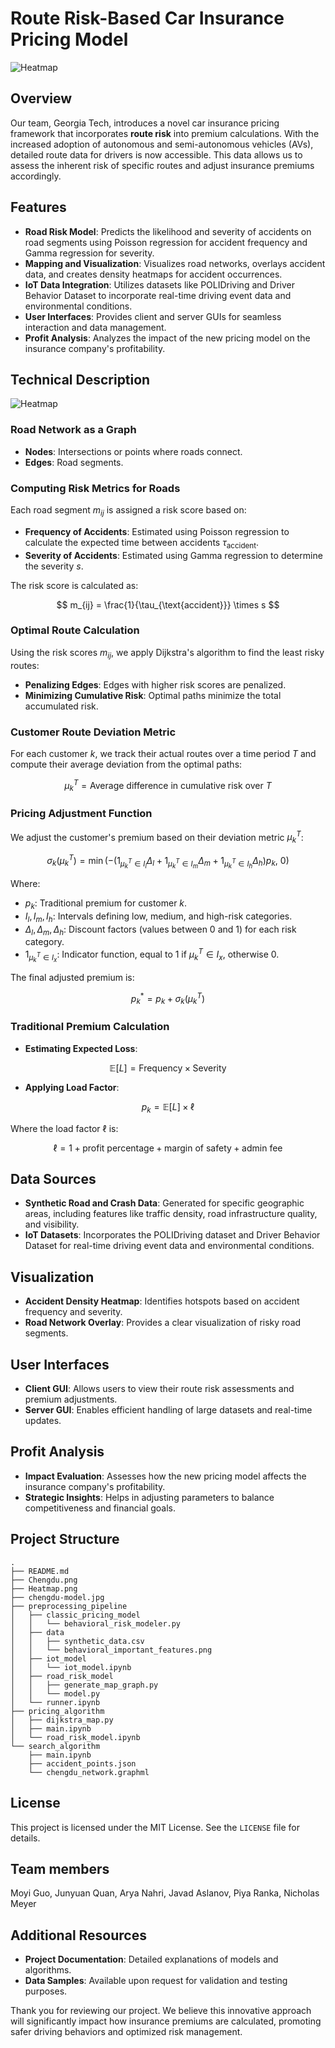
# Route Risk-Based Car Insurance Pricing Model

![Heatmap](https://github.com/CHENGDU80/fintech80-codes-GT-2024/blob/main/Heatmap.png)

## Overview

Our team, Georgia Tech, introduces a novel car insurance pricing framework that incorporates **route risk** into premium calculations. 
With the increased adoption of autonomous and semi-autonomous vehicles (AVs), detailed route data for drivers is now accessible. 
This data allows us to assess the inherent risk of specific routes and adjust insurance premiums accordingly.

## Features

- **Road Risk Model**: Predicts the likelihood and severity of accidents on road segments using Poisson regression for accident frequency and Gamma regression for severity.
- **Mapping and Visualization**: Visualizes road networks, overlays accident data, and creates density heatmaps for accident occurrences.
- **IoT Data Integration**: Utilizes datasets like POLIDriving and Driver Behavior Dataset to incorporate real-time driving event data and environmental conditions.
- **User Interfaces**: Provides client and server GUIs for seamless interaction and data management.
- **Profit Analysis**: Analyzes the impact of the new pricing model on the insurance company's profitability.

## Technical Description

![Heatmap](https://github.com/CHENGDU80/fintech80-codes-GT-2024/blob/main/chengdu-model.jpg)

### Road Network as a Graph

- **Nodes**: Intersections or points where roads connect.
- **Edges**: Road segments.

### Computing Risk Metrics for Roads

Each road segment $m_{ij}$ is assigned a risk score based on:

- **Frequency of Accidents**: Estimated using Poisson regression to calculate the expected time between accidents $\tau_{\text{accident}}$.
- **Severity of Accidents**: Estimated using Gamma regression to determine the severity $s$.

The risk score is calculated as:

$$
m_{ij} = \frac{1}{\tau_{\text{accident}}} \times s
$$

### Optimal Route Calculation

Using the risk scores $m_{ij}$, we apply Dijkstra's algorithm to find the least risky routes:

- **Penalizing Edges**: Edges with higher risk scores are penalized.
- **Minimizing Cumulative Risk**: Optimal paths minimize the total accumulated risk.

### Customer Route Deviation Metric

For each customer $k$, we track their actual routes over a time period $T$ and compute their average deviation from the optimal paths:

$$
\mu_k^T = \text{Average difference in cumulative risk over } T
$$

### Pricing Adjustment Function

We adjust the customer's premium based on their deviation metric $\mu_k^T$:

$$
\sigma_k(\mu_k^T) = \min\left( -\left( 1_{\mu_k^T \in I_l} \Delta_l + 1_{\mu_k^T \in I_m} \Delta_m + 1_{\mu_k^T \in I_h} \Delta_h \right) p_k,\ 0 \right)
$$

Where:

- $p_k$: Traditional premium for customer $k$.
- $I_l, I_m, I_h$: Intervals defining low, medium, and high-risk categories.
- $\Delta_l, \Delta_m, \Delta_h$: Discount factors (values between 0 and 1) for each risk category.
- $1_{\mu_k^T \in I_x}$: Indicator function, equal to 1 if $\mu_k^T \in I_x$, otherwise 0.

The final adjusted premium is:

$$
p_k^* = p_k + \sigma_k(\mu_k^T)
$$

### Traditional Premium Calculation

- **Estimating Expected Loss**:

$$
\mathbb{E}[L] = \text{Frequency} \times \text{Severity}
$$

- **Applying Load Factor**:

$$
p_k = \mathbb{E}[L] \times \ell
$$

  Where the load factor $\ell$ is:

$$
\ell = 1 + \text{profit percentage} + \text{margin of safety} + \text{admin fee}
$$

## Data Sources

- **Synthetic Road and Crash Data**: Generated for specific geographic areas, including features like traffic density, road infrastructure quality, and visibility.
- **IoT Datasets**: Incorporates the POLIDriving dataset and Driver Behavior Dataset for real-time driving event data and environmental conditions.

## Visualization

- **Accident Density Heatmap**: Identifies hotspots based on accident frequency and severity.
- **Road Network Overlay**: Provides a clear visualization of risky road segments.

## User Interfaces

- **Client GUI**: Allows users to view their route risk assessments and premium adjustments.
- **Server GUI**: Enables efficient handling of large datasets and real-time updates.

## Profit Analysis

- **Impact Evaluation**: Assesses how the new pricing model affects the insurance company's profitability.
- **Strategic Insights**: Helps in adjusting parameters to balance competitiveness and financial goals.

## Project Structure

```
.
├── README.md
├── Chengdu.png
├── Heatmap.png
├── chengdu-model.jpg
├── preprocessing_pipeline
│   ├── classic_pricing_model
│   │   └── behavioral_risk_modeler.py
│   ├── data
│   │   ├── synthetic_data.csv
│   │   └── behavioral_important_features.png
│   ├── iot_model
│   │   └── iot_model.ipynb
│   ├── road_risk_model
│   │   ├── generate_map_graph.py
│   │   └── model.py
│   └── runner.ipynb
├── pricing_algorithm
│   ├── dijkstra_map.py
│   ├── main.ipynb
│   └── road_risk_model.ipynb
└── search_algorithm
    ├── main.ipynb
    ├── accident_points.json
    └── chengdu_network.graphml
```

## License

This project is licensed under the MIT License. See the `LICENSE` file for details.


## Team members
Moyi Guo, Junyuan Quan, Arya Nahri, Javad Aslanov, Piya Ranka, Nicholas Meyer

## Additional Resources

- **Project Documentation**: Detailed explanations of models and algorithms.
- **Data Samples**: Available upon request for validation and testing purposes.

Thank you for reviewing our project. We believe this innovative approach will significantly impact how insurance premiums are calculated, promoting safer driving behaviors and optimized risk management.
